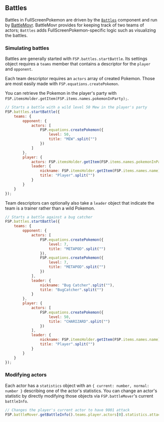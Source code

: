 ## Battles

Battles in FullScreenPokemon are driven by the [`Battles`](../src/components/Battles.ts) component and run by [BattleMovr](https://github.com/FullScreenShenanigans/BattleMovr).
BattleMovr provides for keeping track of two teams of actors; `Battles` adds FullScreenPokemon-specific logic such as visualizing the battles.

### Simulating battles

Battles are generally started with `FSP.battles.startBattle`.
Its settings object requires a `teams` member that contains a descriptor for the `player` and `opponent`.

Each team descriptor requires an `actors` array of created Pokemon.
Those are most easily made with `FSP.equations.createPokemon`.

You can retrieve the Pokemon in the player's party with `FSP.itemsHolder.getItem(FSP.items.names.pokemonInParty);`.

```javascript
// Starts a battle with a wild level 50 Mew in the player's party
FSP.battles.startBattle({
    teams: {
        opponent: {
            actors: [
                FSP.equations.createPokemon({
                    level: 50,
                    title: "MEW".split("")
                })
            ]
        },
        player: {
            actors: FSP.itemsHolder.getItem(FSP.items.names.pokemonInParty),
            leader: {
                nickname: FSP.itemsHolder.getItem(FSP.items.names.name),
                title: "Player".split("")
            }
        }
    }
});
```

Team descriptors can optionally also take a `leader` object that indicate the team is a trainer rather than a wild Pokemon.

```javascript
// Starts a battle against a bug catcher
FSP.battles.startBattle({
    teams: {
        opponent: {
            actors: [
                FSP.equations.createPokemon({
                    level: 7,
                    title: "METAPOD".split("")
                }),
                FSP.equations.createPokemon({
                    level: 7,
                    title: "METAPOD".split("")
                })
            ],
            leader: {
                nickname: "Bug Catcher".split(""),
                title: "BugCatcher".split("")
            }
        },
        player: {
            actors: [
                FSP.equations.createPokemon({
                    level: 50,
                    title: "CHARIZARD".split("")
                })
            ],
            leader: {
                nickname: FSP.itemsHolder.getItem(FSP.items.names.name),
                title: "Player".split("")
            }
        }
    }
});
```

### Modifying actors

Each actor has a `statistics` object with an `{ current: number, normal: number }` describing one of the actor's statistics.
You can change an actor's statistic by directly modifying those objects via `FSP.battleMover`'s current `battleInfo`.

```javascript
// Changes the player's current actor to have 9001 attack
FSP.battleMover.getBattleInfo().teams.player.actors[0].statistics.attack.current = 9001;
```
